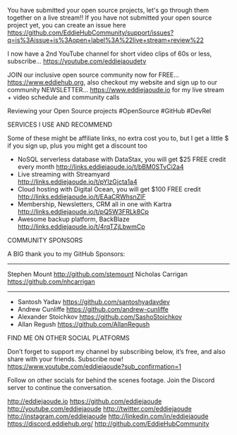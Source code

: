 You have submitted your open source projects, let's go through them together on a live stream!! If you have not submitted your open source project yet, you can create an issue here https://github.com/EddieHubCommunity/support/issues?q=is%3Aissue+is%3Aopen+label%3A%22live+stream+review%22

I now have a 2nd YouTube channel for short video clips of 60s or less, subscribe...
https://youtube.com/eddiejaoudetv

JOIN our inclusive open source community now for FREE... https://www.eddiehub.org, also checkout my website and sign up to our community NEWSLETTER... https://www.eddiejaoude.io for my live stream + video schedule and community calls

Reviewing your Open Source projects #OpenSource #GitHub #DevRel

SERVICES I USE AND RECOMMEND

Some of these might be affiliate links, no extra cost you to, but I get a little $ if you sign up, plus you might get a discount too

- NoSQL serverless database with DataStax, you will get $25 FREE credit every month http://links.eddiejaoude.io/t/bBM0STvCi2a4
- Live streaming with Streamyard http://links.eddiejaoude.io/t/pYlzGjcta1a4
- Cloud hosting with Digital Ocean, you will get $100 FREE credit http://links.eddiejaoude.io/t/EAaCRWhsnZlF
- Membership, Newsletters, CRM all in one with Kartra http://links.eddiejaoude.io/t/pQ5W3FRLk8Cp
- Awesome backup platform, BackBlaze http://links.eddiejaoude.io/t/4rqTZjLbwmCp

COMMUNITY SPONSORS

A BIG thank you to my GitHub Sponsors:
***
Stephen Mount http://github.com/stemount
Nicholas Carrigan https://github.com/nhcarrigan
***

- Santosh Yadav https://github.com/santoshyadavdev
- Andrew Cunliffe https://github.com/andrew-cunliffe
- Alexander Stoichkov https://github.com/SashoStoichkov
- Allan Regush https://github.com/AllanRegush

FIND ME ON OTHER SOCIAL PLATFORMS

Don’t forget to support my channel by subscribing below, it’s free, and also share with your friends. Subscribe now!
https://www.youtube.com/eddiejaoude?sub_confirmation=1

Follow on other socials for behind the scenes footage. Join the Discord server to continue the conversation.

http://eddiejaoude.io 
https://github.com/eddiejaoude
http://youtube.com/eddiejaoude
http://twitter.com/eddiejaoude
http://instagram.com/eddiejaoude
http://linkedin.com/in/eddiejaoude
https://discord.eddiehub.org/
http://github.com/EddieHubCommunity
